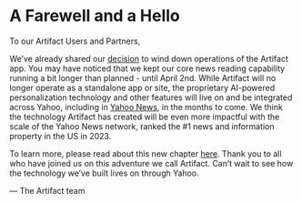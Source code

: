 A Farewell and a Hello
======================

To our Artifact Users and Partners,

We’ve already shared our [decision](https://medium.com/@artifact_team/1e70de46d419) to wind down operations of the Artifact app. You may have noticed that we kept our core news reading capability running a bit longer than planned - until April 2nd. While Artifact will no longer operate as a standalone app or site, the proprietary AI-powered personalization technology and other features will live on and be integrated across Yahoo, including in [Yahoo News](https://news.yahoo.com/), in the months to come. We think the technology Artifact has created will be even more impactful with the scale of the Yahoo News network, ranked the #1 news and information property in the US in 2023.

To learn more, please read about this new chapter [here](https://www.yahooinc.com/press/yahoo-announces-the-acquisition-of-artifact-the-news-discovery-platform-created-by-instagram-cofounders-kevin-systrom-and-mike-krieger). Thank you to all who have joined us on this adventure we call Artifact. Can’t wait to see how the technology we’ve built lives on through Yahoo.

— The Artifact team